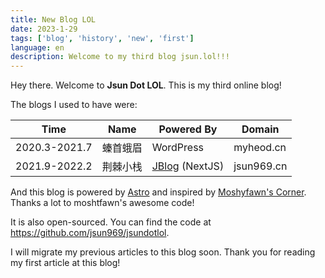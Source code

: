 ```yaml
---
title: New Blog LOL
date: 2023-1-29
tags: ['blog', 'history', 'new', 'first']
language: en
description: Welcome to my third blog jsun.lol!!!
---
```


Hey there. Welcome to **Jsun Dot LOL**. This is my third online blog!

The blogs I used to have were:

| Time          | Name     | Powered By                                         | Domain     |
| ------------- | -------- | -------------------------------------------------- | ---------- |
| 2020.3-2021.7 | 螓首蛾眉 | WordPress                                          | myheod.cn  |
| 2021.9-2022.2 | 荆棘小栈 | [JBlog](https://github.com/jsun969/JBlog) (NextJS) | jsun969.cn |

And this blog is powered by [Astro](https://astro.build/) and inspired by [Moshyfawn's Corner](https://moshyfawn.dev/). Thanks a lot to moshtfawn's awesome code!

It is also open-sourced. You can find the code at <https://github.com/jsun969/jsundotlol>.

I will migrate my previous articles to this blog soon. Thank you for reading my first article at this blog!
